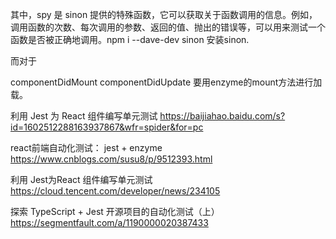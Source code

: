 







其中，spy 是 sinon 提供的特殊函数，它可以获取关于函数调用的信息。例如，调用函数的次数、每次调用的参数、返回的值、抛出的错误等，可以用来测试一个函数是否被正确地调用。npm i --dave-dev sinon 安装sinon.

而对于

componentDidMount
componentDidUpdate
要用enzyme的mount方法进行加载。

利用 Jest 为 React 组件编写单元测试
https://baijiahao.baidu.com/s?id=1602512288163937867&wfr=spider&for=pc

react前端自动化测试： jest + enzyme
https://www.cnblogs.com/susu8/p/9512393.html

利用 Jest为React 组件编写单元测试
https://cloud.tencent.com/developer/news/234105

探索 TypeScript + Jest 开源项目的自动化测试（上）
https://segmentfault.com/a/1190000020387433